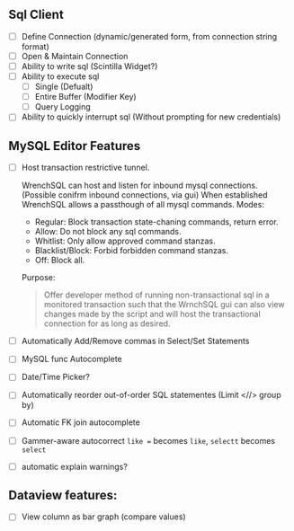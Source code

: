 Sql Client
----

- [ ] Define Connection (dynamic/generated form, from connection string format)
- [ ] Open & Maintain Connection
- [ ] Ability to write sql (Scintilla Widget?)
- [ ] Ability to execute sql
  - [ ] Single (Defualt)
  - [ ] Entire Buffer (Modifier Key)
  - [ ] Query Logging
- [ ] Ability to quickly interrupt sql (Without prompting for new credentials)

MySQL Editor Features
----
- [ ] Host transaction restrictive tunnel.
  
    WrenchSQL can host and listen for inbound mysql connections. (Possible conifrm inbound connections, via gui)
    When established WrenchSQL allows a passthough of all mysql commands.
    Modes:
    - Regular: Block transaction state-chaning commands, return error.
    - Allow: Do not block any sql commands.
    - Whitlist: Only allow approved command stanzas.
    - Blacklist/Block:  Forbid forbidden command stanzas.
    - Off: Block all.
    
    Purpose:

    > Offer developer method of running non-transactional sql in a monitored transaction such that the WrnchSQL gui can also view changes made by the script and will host the transactional connection for as long as desired.
- [ ] Automatically Add/Remove commas in Select/Set Statements
- [ ] MySQL func Autocomplete
- [ ] Date/Time Picker?
- [ ] Automatically reorder out-of-order SQL statementes (Limit <//> group by)
- [ ] Automatic FK join autocomplete
- [ ] Gammer-aware autocorrect `like =` becomes `like`, `selectt` becomes `select`
- [ ] automatic explain warnings?

Dataview features:
----

 - [ ] View column as bar graph (compare values)
